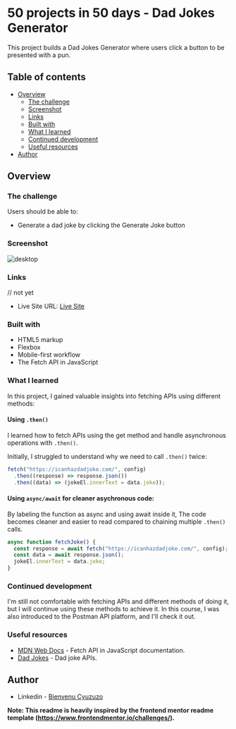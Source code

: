 # 50 projects in 50 days - Dad Jokes Generator

This project builds a Dad Jokes Generator where users click a button to be presented with a pun.

## Table of contents

- [Overview](#overview)
  - [The challenge](#the-challenge)
  - [Screenshot](#screenshot)
  - [Links](#links)
  - [Built with](#built-with)
  - [What I learned](#what-i-learned)
  - [Continued development](#continued-development)
  - [Useful resources](#useful-resources)
- [Author](#author)

## Overview

### The challenge

Users should be able to:

- Generate a dad joke by clicking the Generate Joke button

### Screenshot

![desktop](https://github.com/jwben1/50projectsin50days/assets/132217074/4f75b5bf-3c4f-486c-bcc9-7ffe2f02601d)


### Links

// not yet

- Live Site URL: [Live Site](https://your-live-site-url.com)

### Built with

- HTML5 markup
- Flexbox
- Mobile-first workflow
- The Fetch API in JavaScript

### What I learned

In this project, I gained valuable insights into fetching APIs using different methods:

#### Using `.then()`

I learned how to fetch APIs using the get method and handle asynchronous operations with `.then()`.

Initially, I struggled to understand why we need to call `.then()` twice:

```js
fetch("https://icanhazdadjoke.com/", config)
  .then((response) => response.json())
  .then((data) => (jokeEl.innerText = data.joke));
```

#### Using `async/await` for cleaner asychronous code:

By labeling the function as async and using await inside it, The code becomes cleaner and easier to read compared to chaining multiple `.then()` calls.

```js
async function fetchJoke() {
  const response = await fetch("https://icanhazdadjoke.com/", config);
  const data = await response.json();
  jokeEl.innerText = data.joke;
}
```

### Continued development

I'm still not comfortable with fetching APIs and different methods of doing it, but I will continue using these methods to achieve it.
In this course, I was also introduced to the Postman API platform, and I'll check it out.

### Useful resources

- [MDN Web Docs](https://developer.mozilla.org/en-US/docs/Web/API/Fetch_API) - Fetch API in JavaScript documentation.
- [Dad Jokes](https://icanhazdadjoke.com/api) - Dad joke APIs.

## Author

- Linkedin - [Bienvenu Cyuzuzo](https://www.linkedin.com/in/bienvenu-cyuzuzo/)

**Note: This readme is heavily inspired by the frontend mentor readme template (https://www.frontendmentor.io/challenges/).**
